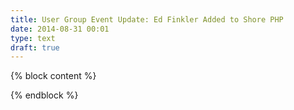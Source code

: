 ```yaml
---
title: User Group Event Update: Ed Finkler Added to Shore PHP
date: 2014-08-31 00:01
type: text
draft: true
---
```

{% block content %}

{% endblock %}